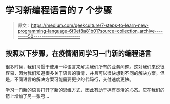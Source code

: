 # 学习新编程语言的 7 个步骤

> 原文：<https://medium.com/geekculture/7-steps-to-learn-new-programming-language-6f0ef8a81b01?source=collection_archive---------50----------------------->

## 按照以下步骤，在疫情期间学习一门新的编程语言

很多时候，我们习惯于使用一种语言来解决我们所有的业务问题。这对我们来说很容易，因为我们知道很多关于语言的事情，并且可以很快想到不同的解决方案。但是，不同语言的解决方案可能需要更少的代码行，交付速度更快。

学习一门新的语言打开了新的思维方式，因此有助于拥有灵活的心态。它在我们的箭上增加了另一张弓…